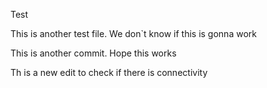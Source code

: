 Test

This is another test file. We don`t know if this is gonna work

This is another commit. Hope this works

Th is a new edit to check if there is connectivity
